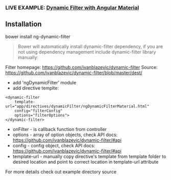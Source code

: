 ### LIVE EXAMPLE: [Dynamic Filter with Angular Material](https://ivanblazevic.github.io/angular-dynamic-filter/)

## Installation

 bower install ng-dynamic-filter

 > Bower will automatically install dynamic-filter dependency, if you are not using dependency management include dynamic-filter library manually:


Filter homepage: https://github.com/ivanblazevic/dynamic-filter
Source: https://github.com/ivanblazevic/dynamic-filter/blob/master/dest/

 * add 'ngDynamicFilter' module
 * add directive templte:

```
<dynamic-filter
    template-url="app/directives/dynamicFilter/ngDynamicFilterMaterial.html"
    config="filterConfig"
    options="filterOptions">
</dynamic-filter>
```

* onFilter - is callback function from controller
* options - array of option objects, check API docs: https://github.com/ivanblazevic/dynamic-filter/#api
* config - config object, check API docs: https://github.com/ivanblazevic/dynamic-filter/#api
* template-url - manually copy directive's template from template folder to desired location and point to correct location in template-url attribute

For more details check out example directory source
